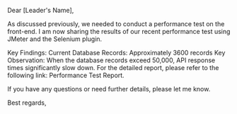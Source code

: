 Dear [Leader's Name],

As discussed previously, we needed to conduct a performance test on the front-end. I am now sharing the results of our recent performance test using JMeter and the Selenium plugin.

Key Findings:
Current Database Records: Approximately 3600 records
Key Observation: When the database records exceed 50,000, API response times significantly slow down.
For the detailed report, please refer to the following link: Performance Test Report.

If you have any questions or need further details, please let me know.

Best regards,
